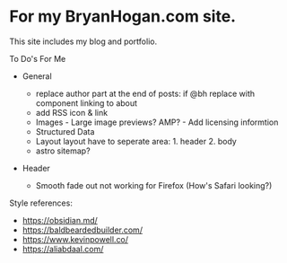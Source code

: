 # For my BryanHogan.com site.
This site includes my blog and portfolio.

To Do's For Me

- General
    - replace author part at the end of posts: if @bh replace with component linking to about
    - add RSS icon & link
    -  Images
      - Large image previews? AMP?
      - Add licensing informtion
    - Structured Data
    - Layout layout have to seperate area: 1. header 2. body
    - astro sitemap?

- Header
    - Smooth fade out not working for Firefox (How's Safari looking?)

Style references:
- https://obsidian.md/
- https://baldbeardedbuilder.com/
- https://www.kevinpowell.co/
- https://aliabdaal.com/